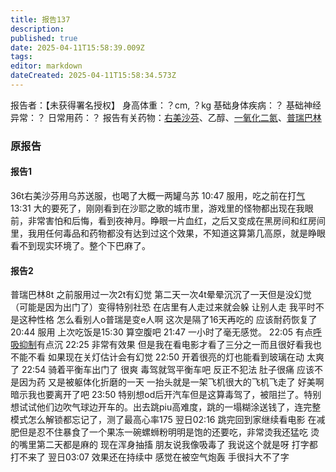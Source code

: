 ```yaml
---
title: 报告137
description: 
published: true
date: 2025-04-11T15:58:39.009Z
tags: 
editor: markdown
dateCreated: 2025-04-11T15:58:34.573Z
---
```


﻿报告者：【未获得署名授权】
身高体重：？cm, ？kg
基础身体疾病：？
基础神经异常：？
日常用药：？
报告有关药物：[右美沙芬](/DXM/)、乙醇、[一氧化二氮](/%E5%85%83%E7%B4%A0%E5%91%A8%E6%9C%9F%E8%A1%A8/#%E4%B8%80%E6%B0%A7%E5%8C%96%E4%BA%8C%E6%B0%AE%EF%BC%88N2O%EF%BC%89-1)、[普瑞巴林](/PR80/)

### 原报告
#### 报告1
36t右美沙芬用乌苏送服，也喝了大概一两罐乌苏
10:47 服用，吃之前在打[气](/%E5%85%83%E7%B4%A0%E5%91%A8%E6%9C%9F%E8%A1%A8/#%E4%B8%80%E6%B0%A7%E5%8C%96%E4%BA%8C%E6%B0%AE%EF%BC%88N2O%EF%BC%89-1)
13:31 大的要死了，刚刚看到在沙耶之歌的城市里，游戏里的怪物都出现在我眼前，非常害怕和后悔，看到夜神月。睁眼一片血红，之后又变成在黑房间和红房间里，我用任何毒品和药物都没有达到过这个效果，不知道这算第几高原，就是睁眼看不到现实环境了。整个下巴麻了。

#### 报告2
普瑞巴林8t 之前服用过一次2t有幻觉 第二天一次4t晕晕沉沉了一天但是没幻觉（可能是因为出门了）变得特别社恐 在店里有人走过来就会躲 让别人走 我平时不是这种性格 怎么看别人o普瑞是变e人啊 这次是隔了16天再吃的 应该耐药恢复了
20:44 服用 上次吃饭是15:30 算空腹吧
21:47 一小时了毫无感觉。
22:05 有点[呼吸抑制](/%E5%91%BC%E5%90%B8%E6%8A%91%E5%88%B6/)有点沉
22:25 非常有效果 但是我在看电影才看了三分之一而且很好看我也不能不看 如果现在关灯估计会有幻觉 
22:50 开着很亮的灯也能看到玻璃在动 太爽了
22:54 骑着平衡车出门了 很爽 毒驾就驾平衡车吧 反正不犯法 肚子很痛 应该不是因为药 又是被躯体化折磨的一天 一抬头就是一架飞机很大的飞机飞走了 好美啊 暗示我也要离开了吧
23:50 特别想od后开汽车但是这算毒驾了，被阻拦了。特别想试试他们边吹气球边开车的。出去跳piu高难度，跳的一塌糊涂送钱了，连完整模式怎么解锁都忘记了，测了最高心率175
翌日02:16 跳完回到家继续看电影 在减肥但是忍不住暴食了一个果冻一碗螺蛳粉明明是饱的还要吃，非常烫我还猛吃 烫的嘴里第二天都是麻的 现在浑身抽搐 朋友说我像吸毒了 我说这个就是呀 打字都打不来了
翌日03:07 效果还在持续中 感觉在被空气炮轰 手很抖大不了字
